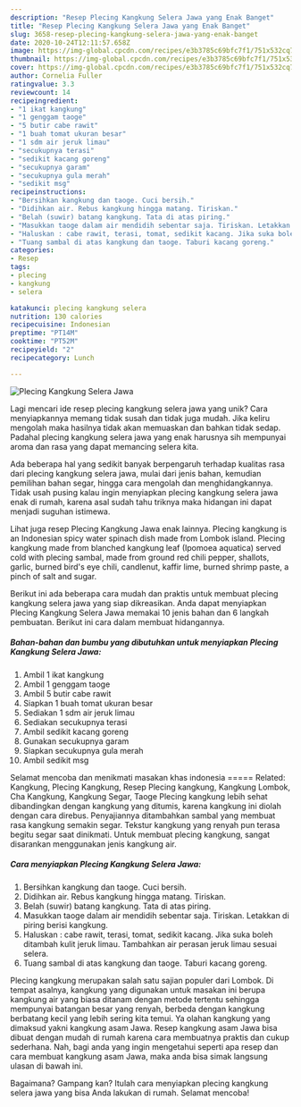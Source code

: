 ```yaml
---
description: "Resep Plecing Kangkung Selera Jawa yang Enak Banget"
title: "Resep Plecing Kangkung Selera Jawa yang Enak Banget"
slug: 3658-resep-plecing-kangkung-selera-jawa-yang-enak-banget
date: 2020-10-24T12:11:57.658Z
image: https://img-global.cpcdn.com/recipes/e3b3785c69bfc7f1/751x532cq70/plecing-kangkung-selera-jawa-foto-resep-utama.jpg
thumbnail: https://img-global.cpcdn.com/recipes/e3b3785c69bfc7f1/751x532cq70/plecing-kangkung-selera-jawa-foto-resep-utama.jpg
cover: https://img-global.cpcdn.com/recipes/e3b3785c69bfc7f1/751x532cq70/plecing-kangkung-selera-jawa-foto-resep-utama.jpg
author: Cornelia Fuller
ratingvalue: 3.3
reviewcount: 14
recipeingredient:
- "1 ikat kangkung"
- "1 genggam taoge"
- "5 butir cabe rawit"
- "1 buah tomat ukuran besar"
- "1 sdm air jeruk limau"
- "secukupnya terasi"
- "sedikit kacang goreng"
- "secukupnya garam"
- "secukupnya gula merah"
- "sedikit msg"
recipeinstructions:
- "Bersihkan kangkung dan taoge. Cuci bersih."
- "Didihkan air. Rebus kangkung hingga matang. Tiriskan."
- "Belah (suwir) batang kangkung. Tata di atas piring."
- "Masukkan taoge dalam air mendidih sebentar saja. Tiriskan. Letakkan di piring berisi kangkung."
- "Haluskan : cabe rawit, terasi, tomat, sedikit kacang. Jika suka boleh ditambah kulit jeruk limau. Tambahkan air perasan jeruk limau sesuai selera."
- "Tuang sambal di atas kangkung dan taoge. Taburi kacang goreng."
categories:
- Resep
tags:
- plecing
- kangkung
- selera

katakunci: plecing kangkung selera 
nutrition: 130 calories
recipecuisine: Indonesian
preptime: "PT14M"
cooktime: "PT52M"
recipeyield: "2"
recipecategory: Lunch

---
```



![Plecing Kangkung Selera Jawa](https://img-global.cpcdn.com/recipes/e3b3785c69bfc7f1/751x532cq70/plecing-kangkung-selera-jawa-foto-resep-utama.jpg)

Lagi mencari ide resep plecing kangkung selera jawa yang unik? Cara menyiapkannya memang tidak susah dan tidak juga mudah. Jika keliru mengolah maka hasilnya tidak akan memuaskan dan bahkan tidak sedap. Padahal plecing kangkung selera jawa yang enak harusnya sih mempunyai aroma dan rasa yang dapat memancing selera kita.

Ada beberapa hal yang sedikit banyak berpengaruh terhadap kualitas rasa dari plecing kangkung selera jawa, mulai dari jenis bahan, kemudian pemilihan bahan segar, hingga cara mengolah dan menghidangkannya. Tidak usah pusing kalau ingin menyiapkan plecing kangkung selera jawa enak di rumah, karena asal sudah tahu triknya maka hidangan ini dapat menjadi suguhan istimewa.

Lihat juga resep Plecing Kangkung Jawa enak lainnya. Plecing kangkung is an Indonesian spicy water spinach dish made from Lombok island. Plecing kangkung made from blanched kangkung leaf (Ipomoea aquatica) served cold with plecing sambal, made from ground red chili pepper, shallots, garlic, burned bird&#39;s eye chili, candlenut, kaffir lime, burned shrimp paste, a pinch of salt and sugar.


Berikut ini ada beberapa cara mudah dan praktis untuk membuat plecing kangkung selera jawa yang siap dikreasikan. Anda dapat menyiapkan Plecing Kangkung Selera Jawa memakai 10 jenis bahan dan 6 langkah pembuatan. Berikut ini cara dalam membuat hidangannya.

<!--inarticleads1-->

##### Bahan-bahan dan bumbu yang dibutuhkan untuk menyiapkan Plecing Kangkung Selera Jawa:

1. Ambil 1 ikat kangkung
1. Ambil 1 genggam taoge
1. Ambil 5 butir cabe rawit
1. Siapkan 1 buah tomat ukuran besar
1. Sediakan 1 sdm air jeruk limau
1. Sediakan secukupnya terasi
1. Ambil sedikit kacang goreng
1. Gunakan secukupnya garam
1. Siapkan secukupnya gula merah
1. Ambil sedikit msg


Selamat mencoba dan menikmati masakan khas indonesia ===== Related: Kangkung, Plecing Kangkung, Resep Plecing kangkung, Kangkung Lombok, Cha Kangkung, Kangkung Segar, Taoge Plecing kangkung lebih sehat dibandingkan dengan kangkung yang ditumis, karena kangkung ini diolah dengan cara direbus. Penyajiannya ditambahkan sambal yang membuat rasa kangkung semakin segar. Tekstur kangkung yang renyah pun terasa begitu segar saat dinikmati. Untuk membuat plecing kangkung, sangat disarankan menggunakan jenis kangkung air. 

<!--inarticleads2-->

##### Cara menyiapkan Plecing Kangkung Selera Jawa:

1. Bersihkan kangkung dan taoge. Cuci bersih.
1. Didihkan air. Rebus kangkung hingga matang. Tiriskan.
1. Belah (suwir) batang kangkung. Tata di atas piring.
1. Masukkan taoge dalam air mendidih sebentar saja. Tiriskan. Letakkan di piring berisi kangkung.
1. Haluskan : cabe rawit, terasi, tomat, sedikit kacang. Jika suka boleh ditambah kulit jeruk limau. Tambahkan air perasan jeruk limau sesuai selera.
1. Tuang sambal di atas kangkung dan taoge. Taburi kacang goreng.


Plecing kangkung merupakan salah satu sajian populer dari Lombok. Di tempat asalnya, kangkung yang digunakan untuk masakan ini berupa kangkung air yang biasa ditanam dengan metode tertentu sehingga mempunyai batangan besar yang renyah, berbeda dengan kangkung berbatang kecil yang lebih sering kita temui. Ya olahan kangkung yang dimaksud yakni kangkung asam Jawa. Resep kangkung asam Jawa bisa dibuat dengan mudah di rumah karena cara membuatnya praktis dan cukup sederhana. Nah, bagi anda yang ingin mengetahui seperti apa resep dan cara membuat kangkung asam Jawa, maka anda bisa simak langsung ulasan di bawah ini. 

Bagaimana? Gampang kan? Itulah cara menyiapkan plecing kangkung selera jawa yang bisa Anda lakukan di rumah. Selamat mencoba!
